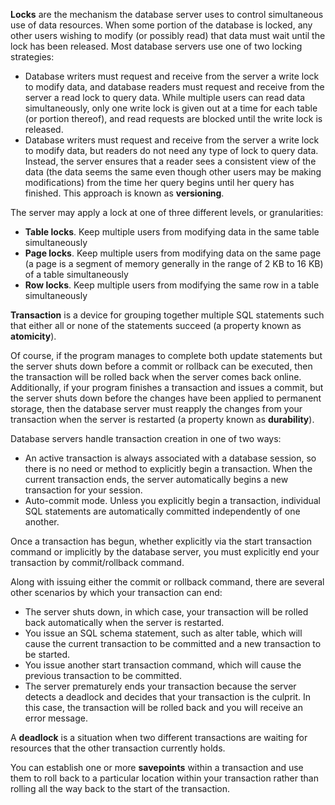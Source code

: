 **Locks** are the mechanism the database server uses to control simultaneous use of data
resources. When some portion of the database is locked, any other users wishing to
modify (or possibly read) that data must wait until the lock has been released. Most
database servers use one of two locking strategies:
- Database writers must request and receive from the server a write lock to modify
data, and database readers must request and receive from the server a read lock to
query data. While multiple users can read data simultaneously, only one write lock
is given out at a time for each table (or portion thereof), and read requests are
blocked until the write lock is released.
- Database writers must request and receive from the server a write lock to modify
data, but readers do not need any type of lock to query data. Instead, the server
ensures that a reader sees a consistent view of the data (the data seems the same
even though other users may be making modifications) from the time her query
begins until her query has finished. This approach is known as **versioning**.

The server may apply a lock at one of three different levels, or
granularities:
- **Table locks**. Keep multiple users from modifying data in the same table simultaneously
- **Page locks**. Keep multiple users from modifying data on the same page (a page is a segment of
memory generally in the range of 2 KB to 16 KB) of a table simultaneously
- **Row locks**. Keep multiple users from modifying the same row in a table simultaneously

**Transaction** is a device for grouping together multiple SQL statements such that either all or 
none of the statements succeed (a property known as **atomicity**).

Of course, if the program manages to complete both update statements but the server
shuts down before a commit or rollback can be executed, then the transaction will be
rolled back when the server comes back online. Additionally, if your
program finishes a transaction and issues a commit, but the server shuts down before
the changes have been applied to permanent storage, then the database server must reapply the
changes from your transaction when the server is restarted (a property known as
**durability**).

Database servers handle transaction creation in one of two ways:
- An active transaction is always associated with a database session, so there is no
need or method to explicitly begin a transaction. When the current transaction
ends, the server automatically begins a new transaction for your session.
- Auto-commit mode. Unless you explicitly begin a transaction, individual SQL statements are automatically
committed independently of one another.

Once a transaction has begun, whether explicitly via the start transaction command
or implicitly by the database server, you must explicitly end your transaction by 
commit/rollback command. 

Along with issuing either the commit or rollback command, there are several other
scenarios by which your transaction can end:
- The server shuts down, in which case, your transaction will be rolled back automatically
when the server is restarted.
- You issue an SQL schema statement, such as alter table, which will cause the
current transaction to be committed and a new transaction to be started.
- You issue another start transaction command, which will cause the previous
transaction to be committed.
- The server prematurely ends your transaction because the server detects a deadlock
and decides that your transaction is the culprit. In this case, the transaction
will be rolled back and you will receive an error message.

A **deadlock** is a situation when two different transactions are waiting for resources 
that the other transaction currently holds.

You can establish one or more **savepoints** within a transaction and use them to roll back
to a particular location within your transaction rather than rolling all the way back to
the start of the transaction.